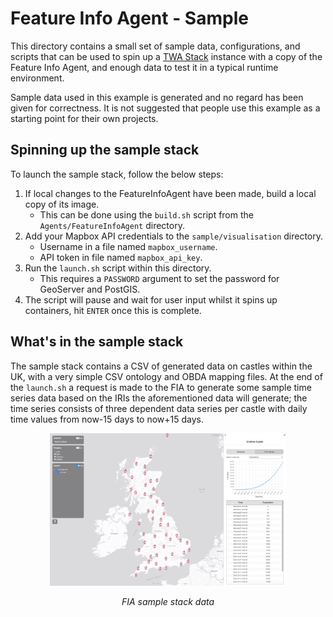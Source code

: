 # Feature Info Agent - Sample

This directory contains a small set of sample data, configurations, and scripts that can be used to spin up a [TWA Stack](https://github.com/cambridge-cares/TheWorldAvatar/tree/main/Deploy/stacks/dynamic/stack-manager) instance with a copy of the Feature Info Agent, and enough data to test it in a typical runtime environment.

Sample data used in this example is generated and no regard has been given for correctness. It is not suggested that people use this example as a starting point for their own projects.

## Spinning up the sample stack

To launch the sample stack, follow the below steps:

1. If local changes to the FeatureInfoAgent have been made, build a local copy of its image.
   - This can be done using the `build.sh` script from the `Agents/FeatureInfoAgent` directory.
2. Add your Mapbox API credentials to the `sample/visualisation` directory.
   - Username in a file named `mapbox_username`.
   - API token in file named `mapbox_api_key`. 
3. Run the `launch.sh` script within this directory.
   - This requires a `PASSWORD` argument to set the password for GeoServer and PostGIS.
4. The script will pause and wait for user input whilst it spins up containers, hit `ENTER` once this is complete. 

## What's in the sample stack

The sample stack contains a CSV of generated data on castles within the UK, with a very simple CSV ontology and OBDA mapping files. At the end of the `launch.sh` a request is made to the FIA to generate some sample time series data based on the IRIs the aforementioned data will generate; the time series consists of three dependent data series per castle with daily time values from now-15 days to now+15 days. 

<p align="center">
    <img src="./sample.jpg" alt="FIA sample stack data" width="75%"/>
</p>
<p align="center">
   <em>FIA sample stack data</em>
</p>